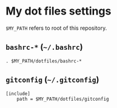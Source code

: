 # My dot files settings

`$MY_PATH` refers to root of this repository.


## `bashrc-*` (`~/.bashrc`)

```shell
. $MY_PATH/dotfiles/bashrc-*
```



## `gitconfig` (`~/.gitconfig`)

```text
[include]
	path = $MY_PATH/dotfiles/gitconfig
```

